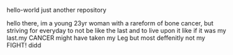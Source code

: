 hello-world
just another repository

hello there, im a young 23yr woman with a rareform of bone cancer, but striving for everyday to not be like the last and to live upon it like if it was my last.my CANCER might have taken my Leg but most deffenitly not my FIGHT! didd 
